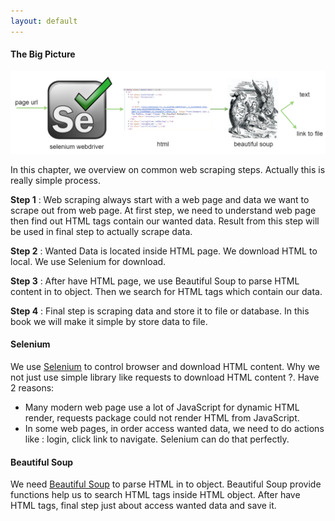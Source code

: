 ```yaml
---
layout: default
---
```


#### The Big Picture

![](images/big_picture.png)

In this chapter, we overview on common web scraping steps. Actually this is really simple process.

**Step 1** : Web scraping always start with a web page and data we want to scrape out from web page. At first step, we need to understand web page then find out  HTML tags contain our wanted data. Result from this step will be used in final step to actually scrape data.

**Step 2** : Wanted Data is located inside HTML page.  We download HTML to local. We use Selenium for download.

**Step 3** : After have HTML page, we use Beautiful Soup to parse HTML content in to object. Then we search for HTML tags which contain our data.

**Step 4** : Final step is scraping data and store it to file  or database. In this book we will make it simple by store data to file.

#### Selenium

We use <a href="https://www.seleniumhq.org/" target="_blank">Selenium</a> to control browser and download HTML content. Why we not just use simple library like requests to download HTML content ?. Have 2 reasons:

* Many modern web page use a lot of JavaScript for dynamic HTML render, requests package could not render HTML from JavaScript.
* In some web pages, in order access wanted data, we need to do actions like : login, click link to navigate. Selenium can do that perfectly.

#### Beautiful Soup

We need [Beautiful Soup](https://www.crummy.com/software/BeautifulSoup/bs4/doc/) to parse HTML in to object. Beautiful Soup provide functions help us to search HTML tags inside HTML object. After have HTML tags, final step just about access wanted data and save it.
